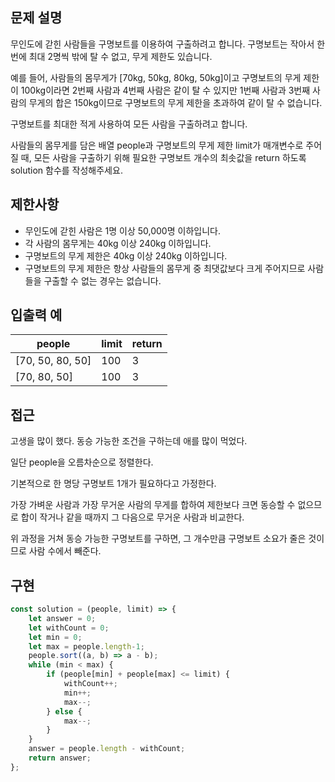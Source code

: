 ## 문제 설명

무인도에 갇힌 사람들을 구명보트를 이용하여 구출하려고 합니다. 구명보트는 작아서 한 번에 최대 2명씩 밖에 탈 수 없고, 무게 제한도 있습니다.

예를 들어, 사람들의 몸무게가 [70kg, 50kg, 80kg, 50kg]이고 구명보트의 무게 제한이 100kg이라면 2번째 사람과 4번째 사람은 같이 탈 수 있지만 1번째 사람과 3번째 사람의 무게의 합은 150kg이므로 구명보트의 무게 제한을 초과하여 같이 탈 수 없습니다.

구명보트를 최대한 적게 사용하여 모든 사람을 구출하려고 합니다.

사람들의 몸무게를 담은 배열 people과 구명보트의 무게 제한 limit가 매개변수로 주어질 때, 모든 사람을 구출하기 위해 필요한 구명보트 개수의 최솟값을 return 하도록 solution 함수를 작성해주세요.

## 제한사항

- 무인도에 갇힌 사람은 1명 이상 50,000명 이하입니다.
- 각 사람의 몸무게는 40kg 이상 240kg 이하입니다.
- 구명보트의 무게 제한은 40kg 이상 240kg 이하입니다.
- 구명보트의 무게 제한은 항상 사람들의 몸무게 중 최댓값보다 크게 주어지므로 사람들을 구출할 수 없는 경우는 없습니다.

## 입출력 예

| people           | limit | return |
| ---------------- | ----- | ------ |
| [70, 50, 80, 50] | 100   | 3      |
| [70, 80, 50]     | 100   | 3      |

## 접근

고생을 많이 했다. 동승 가능한 조건을 구하는데 애를 많이 먹었다. 

일단 people을 오름차순으로 정렬한다.

기본적으로 한 명당 구명보트 1개가 필요하다고 가정한다.

가장 가벼운 사람과 가장 무거운 사람의 무게를 합하여 제한보다 크면 동승할 수 없으므로 합이 작거나 같을 때까지 그 다음으로 무거운 사람과 비교한다.

위 과정을 거쳐 동승 가능한 구명보트를 구하면, 그 개수만큼 구명보트 소요가 줄은 것이므로 사람 수에서 빼준다.

## 구현

```js
const solution = (people, limit) => {
    let answer = 0;
    let withCount = 0;
    let min = 0;
    let max = people.length-1;
    people.sort((a, b) => a - b);
    while (min < max) {
        if (people[min] + people[max] <= limit) {
            withCount++;
            min++;
            max--;
        } else {
            max--;
        }
    }
    answer = people.length - withCount;
    return answer;
};
```